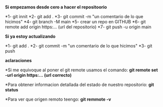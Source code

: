 **Si empezamos desde cero a hacer el repositoorio**

*1- git innit 
*2- git add . 
*3- git commit -m "un comentario de lo que hicimos"
*4- git branch -M main
*5- crear un repo en GITHUB
*6- git remote add origin https:... (url del repositorio) 
*7- git push -u origin main

**Si ya estoy actualizando**

*1- git add . 
*2- git commit -m "un comentario de lo que hicimos"
*3- git push

**aclaraciones**

*Si me equivoque al poner el git remote usamos el comando: **git remote set -url origin https:... (url correcto)**

*Para obtener informacion detallada del estado de nuestro repositorio: **git status**

*Para ver que origen remoto teengo: **git remmote -v**